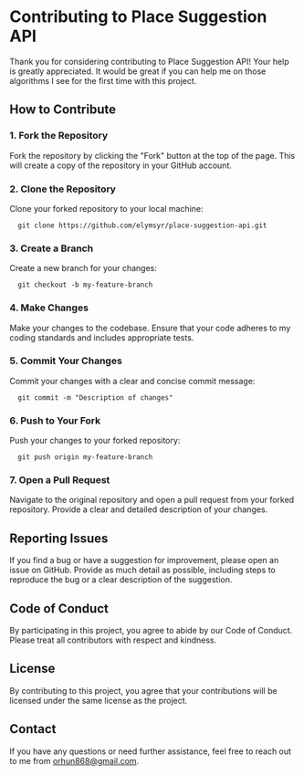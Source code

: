 # Contributing to Place Suggestion API

Thank you for considering contributing to Place Suggestion API! Your help is greatly appreciated. It would be great if you can help me on those algorithms I see for the first time with this project.

## How to Contribute

### 1. Fork the Repository

Fork the repository by clicking the "Fork" button at the top of the page. This will create a copy of the repository in your GitHub account.

### 2. Clone the Repository

Clone your forked repository to your local machine:
```
  git clone https://github.com/elymsyr/place-suggestion-api.git
```

### 3. Create a Branch
Create a new branch for your changes:
```
  git checkout -b my-feature-branch
```

### 4. Make Changes
Make your changes to the codebase. Ensure that your code adheres to my coding standards and includes appropriate tests.

### 5. Commit Your Changes
Commit your changes with a clear and concise commit message:
```
  git commit -m "Description of changes"
```

### 6. Push to Your Fork
Push your changes to your forked repository:
```
  git push origin my-feature-branch
```

### 7. Open a Pull Request
Navigate to the original repository and open a pull request from your forked repository. Provide a clear and detailed description of your changes.

## Reporting Issues
If you find a bug or have a suggestion for improvement, please open an issue on GitHub. Provide as much detail as possible, including steps to reproduce the bug or a clear description of the suggestion.

## Code of Conduct
By participating in this project, you agree to abide by our Code of Conduct. Please treat all contributors with respect and kindness.

## License
By contributing to this project, you agree that your contributions will be licensed under the same license as the project.

## Contact
If you have any questions or need further assistance, feel free to reach out to me from [orhun868@gmail.com](mailto:orhun868@gmail.com).